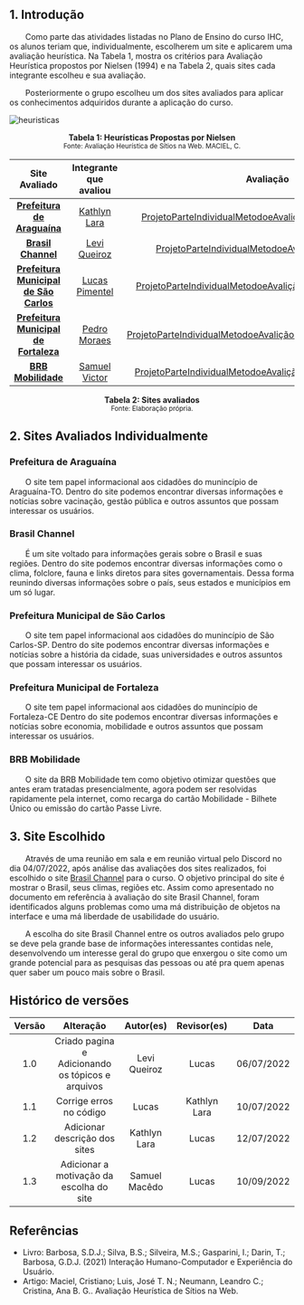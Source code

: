 ## 1. Introdução

&emsp;&emsp;Como parte das atividades listadas no Plano de Ensino do curso IHC, os alunos teriam que, individualmente, escolherem um site e aplicarem uma avaliação heurística. Na Tabela 1, mostra os critérios para Avaliação Heurística propostos por Nielsen (1994) e na Tabela 2, quais sites cada integrante escolheu e sua avaliação. 

&emsp;&emsp;Posteriormente o grupo escolheu um dos sites avaliados para aplicar os conhecimentos adquiridos durante a aplicação do curso.

![heuristicas](../assets/sitesAvaliados/heurísticas.png)
<figcaption align='center'>
    <b>Tabela 1: Heurísticas Propostas por Nielsen</b>
    <br><small>Fonte: Avaliação Heurística de Sítios na Web. MACIEL, C.</small>
</figcaption>



| Site Avaliado | Integrante que avaliou | Avaliação |
| :-----------: | :--------------------: | :-------: |
| [**Prefeitura de Araguaína**](https://www.araguaina.to.gov.br/index/php)| [Kathlyn Lara](https://github.com/klmurussi) | [ProjetoParteIndividualMetodoeAvaliçãoKathlynLaraMurussi](../assets/sitesAvaliados/PlojetoParteIndividualMetodoeAvaliçãoKathlynLaraMurussi.pdf) |
| [**Brasil Channel**](https://www.brasilchannel.com.br/) | [Levi Queiroz](https://github.com/LeviQ27) | [ProjetoParteIndividualMetodoeAvaliaçãoLeviQueiroz](../assets/sitesAvaliados/PlojetoParteIndividualMetodoeAvaliaçãoLeviQueiroz.pdf) |
| [**Prefeitura Municipal de São Carlos**](http://www.saocarlos.sp.gov.br/) | [Lucas Pimentel](https://github.com/Lucaspimentel123) | [ProjetoParteIndividualMetodoeAvaliçãoLucasPimentelQuintao](../assets/sitesAvaliados/ProjetoParteIndividualMetodoeAvali%C3%A7%C3%A3oLucasPimentelQuintao%20(2).pdf) |
| [**Prefeitura Municipal de Fortaleza**](https://www.fortaleza.ce.gov.br/) | [Pedro Moraes](https://github.com/PedroMoraes39) | [ProjetoParteIndividualMetodoeAvaliçãoPedroHenriqueCdeMoraes](../assets/sitesAvaliados/PlojetoParteIndividualMetodoeAvaliçãoPedroHenriqueCdeMoraes.pdf) |
| [**BRB Mobilidade**](https://mobilidade.brb.com.br/) | [Samuel Victor](https://github.com/SamuelCastro7) | [ProjetoParteIndividualMetodoeAvaliçãoSamuelVictorCMacedo](../assets/sitesAvaliados/PlojetoParteIndividualMetodoeAvaliçãoSamuelVictorCMacedo.pdf)|

<figcaption align='center'>
    <b>Tabela 2: Sites avaliados</b>
    <br><small>Fonte: Elaboração própria.</small>
</figcaption>

## 2. Sites Avaliados Individualmente

### Prefeitura de Araguaína

&emsp;&emsp;O site tem papel informacional aos cidadões do munincípio de Araguaína-TO. Dentro do site podemos encontrar diversas informações e notícias sobre vacinação, gestão pública e outros assuntos que possam interessar os usuários.

### Brasil Channel

&emsp;&emsp;É um site voltado para informações gerais sobre o Brasil e suas regiões. Dentro do site podemos encontrar diversas informações como o clima, folclore, fauna e links diretos para sites governamentais. Dessa forma reunindo diversas informações sobre o país, seus estados e municípios em um só lugar. 

### Prefeitura Municipal de São Carlos

&emsp;&emsp;O site tem papel informacional aos cidadões do munincípio de São Carlos-SP. Dentro do site podemos encontrar diversas informações e notícias sobre a história da cidade, suas universidades e outros assuntos que possam interessar os usuários.

### Prefeitura Municipal de Fortaleza

&emsp;&emsp;O site tem papel informacional aos cidadões do munincípio de Fortaleza-CE Dentro do site podemos encontrar diversas informações e notícias sobre economia, mobilidade e outros assuntos que possam interessar os usuários.


### BRB Mobilidade

&emsp;&emsp;O site da BRB Mobilidade tem como objetivo otimizar questões que antes eram tratadas presencialmente, agora podem ser resolvidas rapidamente pela internet, como recarga do cartão Mobilidade - Bilhete Único ou emissão do cartão Passe Livre.

## 3.  Site Escolhido

&emsp;&emsp;Através de uma reunião em sala e em reunião virtual pelo Discord no dia 04/07/2022, após análise das avaliações dos sites realizados, foi escolhido o site [Brasil Channel](https://www.brasilchannel.com.br/) para o curso. O objetivo principal do site é mostrar o Brasil, seus climas, regiões etc. Assim como apresentado no documento em referência à avaliação do site Brasil Channel, foram identificados alguns problemas como uma má distribuição de objetos na interface e uma má liberdade de usabilidade do usuário. 

&emsp;&emsp;A escolha do site Brasil Channel entre os outros avaliados pelo grupo se deve pela grande base de informações interessantes contidas nele, desenvolvendo um interesse geral do grupo que enxergou o site como um grande potencial para as pesquisas das pessoas ou até pra quem apenas quer saber um pouco mais sobre o Brasil. 



## Histórico de versões

| Versão |                Alteração               | Autor(es) |         Revisor(es)        |  Data |
|:------:|:--------------------------------------:|:-----------:|:----------------------:|:-----:|
|   1.0  |                   Criado pagina e Adicionando os tópicos e arquivos	                  |    Levi Queiroz    | Lucas | 06/07/2022 |
|   1.1  |   Corrige erros no código                |    Lucas    | Kathlyn Lara | 10/07/2022 |
|   1.2  |   Adicionar descrição dos sites | Kathlyn Lara | Lucas | 12/07/2022 |
|   1.3  |   Adicionar a motivação da escolha do site | Samuel Macêdo | Lucas | 10/09/2022 |


## Referências

- Livro: Barbosa, S.D.J.; Silva, B.S.; Silveira, M.S.; Gasparini, I.; Darin, T.; Barbosa, G.D.J. (2021) Interação Humano-Computador e Experiência do Usuário.
- Artigo: Maciel, Cristiano; Luis, José T. N.; Neumann, Leandro C.; Cristina, Ana B. G.. Avaliação Heurística de Sítios na Web.